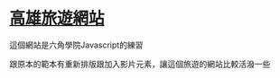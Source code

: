 

# [高雄旅遊網站](https://sbsy1517.github.io/Kaohsiung-Tour-Site/)

這個網站是六角學院Javascript的練習

跟原本的範本有重新排版跟加入影片元素，讓這個旅遊的網站比較活潑一些



